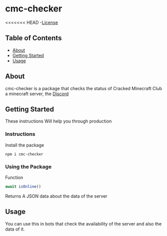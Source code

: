 # cmc-checker

<<<<<<< HEAD
-[License](./LICENSE)

## Table of Contents

- [About](#about)
- [Getting Started](#getting_started)
- [Usage](#usage)

## About <a name = "about"></a>

cmc-checker is a package that checks the status of Cracked Minecraft Club a minecraft server, the
[Discord](https://discord.gg/FpMDe8Ge5g)

## Getting Started <a name = "getting_started"></a>

These instructions Will help you through production

### Instructions

Install the package

```console
npm i cmc-checker
```

### Using the Package

Function
```ts
await isOnline()
```

Returns A JSON data about the data of the server


## Usage <a name = "usage"></a>

You can use this in bots that check the availability of the server and also the data of it.

